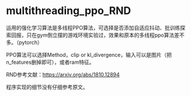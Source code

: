 # multithreading_ppo_RND
  运用的强化学习算法是多线程PPO算法，可选择是否添加自适应抖动、批训练探索回报，只在gym倒立摆的游戏环境实验过，效果和原本的多线程ppo算法差不多。（pytorch）
  
  PPO算法可以选择Method，clip or kl_divergence，输入可以是图片（把n_features删掉即可），或者ram特征。
  
  RND参考文献：https://arxiv.org/abs/1810.12894
  
  程序实现的细节没有仔细参考原文。
